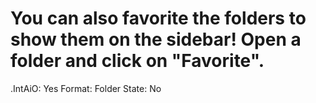 # You can also favorite the folders to show them on the sidebar! Open a folder and click on "Favorite".

.IntAiO: Yes
Format: Folder
State: No